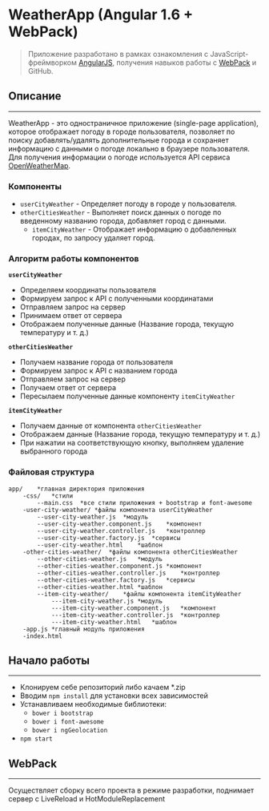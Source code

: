 # WeatherApp (Angular 1.6 + WebPack)
> Приложение разработано в рамках ознакомления с JavaScript-фреймворком [AngularJS](https://angularjs.org/), получения навыков работы с [WebPack](http://webpack.github.io/) и GitHub.

## Описание
---
WeatherApp - это одностраничное приложение (single-page application), которое отображает погоду в городе пользователя, позволяет по поиску добавлять/удалять дополнительные города и сохраняет информацию с данными о погоде локально в браузере пользователя. Для получения информации о погоде используется API сервиса [OpenWeatherMap](http://openweathermap.org/api).

### Компоненты
* `userCityWeather` - Определяет погоду в городе у пользователя.
* `otherCitiesWeather` - Выполняет поиск данных о погоде по введенному названию города, добавляет город с данными.
    * `itemCityWeather` - Отображает информацию о добавленных городах, по запросу удаляет город.

### Алгоритм работы компонентов
**`userCityWeather`**
* Определяем координаты пользователя
* Формируем запрос к API с полученными координатами
* Отправляем запрос на сервер
* Принимаем ответ от сервера
* Отображаем полученные данные (Название города, текущую температуру и т. д.)

**`otherCitiesWeather`**
* Получаем название города от пользователя
* Формируем запрос к API с названием города
* Отправляем запрос на сервер
* Получаем ответ от сервера
* Пересылаем полученные данные компоненту `itemCityWeather`

**`itemCityWeather`**
* Получаем данные от компонента `otherCitiesWeather`
* Отображаем данные (Название города, текущую температуру и т. д.)
* При нажатии на соответствующую кнопку, выполняем удаление выбранного города

### Файловая структура
    app/    *главная директория приложения
        -css/   *стили
            --main.css  *все стили приложения + bootstrap и font-awesome
        -user-city-weather/ *файлы компонента userCityWeather
            --user-city-weather.js  *модуль
            --user-city-weather.component.js    *компонент
            --user-city-weather.controller.js   *контроллер
            --user-city-weather.factory.js  *сервисы
            --user-city-weather.html    *шаблон
        -other-cities-weather/  *файлы компонента otherCitiesWeather
            --other-cities-weather.js   *модуль
            --other-cities-weather.component.js *компонент
            --other-cities-weather.controller.js    *контроллер
            --other-cities-weather.factory.js   *сервисы
            --other-cities-weather.html *шаблон
            --item-city-weather/    *файлы компонента itemCityWeather
                ---item-city-weather.js *модуль
                ---item-city-weather.component.js   *компонент
                ---item-city-weather.controller.js  *контроллер
                ---item-city-weather.html   *шаблон
        -app.js *главный модуль приложения
        -index.html

## Начало работы
---
* Клонируем себе репозиторий либо качаем *.zip
* Вводим `npm install` для установки всех зависимостей
* Устанавливаем необходимые библиотеки:
    * `bower i bootstrap`
    * `bower i font-awesome`
    * `bower i ngGeolocation`
* `npm start`

## WebPack
---
Осуществляет сборку всего проекта в режиме разработки, поднимает сервер с LiveReload и HotModuleReplacement
